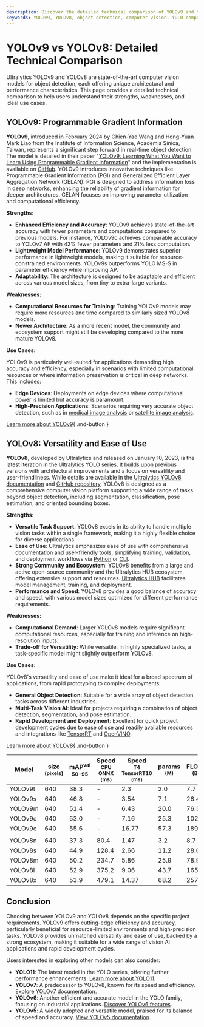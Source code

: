 ```yaml
---
description: Discover the detailed technical comparison of YOLOv9 and YOLOv8. Explore their strengths, weaknesses, efficiency, and ideal use cases for object detection.
keywords: YOLOv9, YOLOv8, object detection, computer vision, YOLO comparison, deep learning, machine learning, Ultralytics models, AI models, real-time detection
---
```


# YOLOv9 vs YOLOv8: Detailed Technical Comparison

<script async src="https://cdn.jsdelivr.net/npm/chart.js"></script>
<script defer src="../../javascript/benchmark.js"></script>

<canvas id="modelComparisonChart" width="1024" height="400" active-models='["YOLOv9", "YOLOv8"]'></canvas>

Ultralytics YOLOv9 and YOLOv8 are state-of-the-art computer vision models for object detection, each offering unique architectural and performance characteristics. This page provides a detailed technical comparison to help users understand their strengths, weaknesses, and ideal use cases.

## YOLOv9: Programmable Gradient Information

**YOLOv9**, introduced in February 2024 by Chien-Yao Wang and Hong-Yuan Mark Liao from the Institute of Information Science, Academia Sinica, Taiwan, represents a significant step forward in real-time object detection. The model is detailed in their paper "[YOLOv9: Learning What You Want to Learn Using Programmable Gradient Information](https://arxiv.org/abs/2402.13616)" and the implementation is available on [GitHub](https://github.com/WongKinYiu/yolov9). YOLOv9 introduces innovative techniques like Programmable Gradient Information (PGI) and Generalized Efficient Layer Aggregation Network (GELAN). PGI is designed to address information loss in deep networks, enhancing the reliability of gradient information for deeper architectures. GELAN focuses on improving parameter utilization and computational efficiency.

**Strengths:**

- **Enhanced Efficiency and Accuracy**: YOLOv9 achieves state-of-the-art accuracy with fewer parameters and computations compared to previous models. For instance, YOLOv9c achieves comparable accuracy to YOLOv7 AF with 42% fewer parameters and 21% less computation.
- **Lightweight Model Performance**: YOLOv9 demonstrates superior performance in lightweight models, making it suitable for resource-constrained environments. YOLOv9s outperforms YOLO MS-S in parameter efficiency while improving AP.
- **Adaptability**: The architecture is designed to be adaptable and efficient across various model sizes, from tiny to extra-large variants.

**Weaknesses:**

- **Computational Resources for Training**: Training YOLOv9 models may require more resources and time compared to similarly sized YOLOv8 models.
- **Newer Architecture**: As a more recent model, the community and ecosystem support might still be developing compared to the more mature YOLOv8.

**Use Cases:**

YOLOv9 is particularly well-suited for applications demanding high accuracy and efficiency, especially in scenarios with limited computational resources or where information preservation is critical in deep networks. This includes:

- **Edge Devices**: Deployments on edge devices where computational power is limited but accuracy is paramount.
- **High-Precision Applications**: Scenarios requiring very accurate object detection, such as in [medical image analysis](https://www.ultralytics.com/blog/using-yolo11-for-tumor-detection-in-medical-imaging) or [satellite image analysis](https://www.ultralytics.com/blog/using-computer-vision-to-analyse-satellite-imagery).

[Learn more about YOLOv9](https://docs.ultralytics.com/models/yolov9/){ .md-button }

## YOLOv8: Versatility and Ease of Use

**YOLOv8**, developed by Ultralytics and released on January 10, 2023, is the latest iteration in the Ultralytics YOLO series. It builds upon previous versions with architectural improvements and a focus on versatility and user-friendliness. While details are available in the [Ultralytics YOLOv8 documentation](https://docs.ultralytics.com/models/yolov8/) and [GitHub repository](https://github.com/ultralytics/ultralytics), YOLOv8 is designed as a comprehensive computer vision platform supporting a wide range of tasks beyond object detection, including segmentation, classification, pose estimation, and oriented bounding boxes.

**Strengths:**

- **Versatile Task Support**: YOLOv8 excels in its ability to handle multiple vision tasks within a single framework, making it a highly flexible choice for diverse applications.
- **Ease of Use**: Ultralytics emphasizes ease of use with comprehensive documentation and user-friendly tools, simplifying training, validation, and deployment workflows via [Python](https://docs.ultralytics.com/usage/python/) or [CLI](https://docs.ultralytics.com/usage/cli/).
- **Strong Community and Ecosystem**: YOLOv8 benefits from a large and active open-source community and the Ultralytics HUB ecosystem, offering extensive support and resources. [Ultralytics HUB](https://hub.ultralytics.com/) facilitates model management, training, and deployment.
- **Performance and Speed**: YOLOv8 provides a good balance of accuracy and speed, with various model sizes optimized for different performance requirements.

**Weaknesses:**

- **Computational Demand**: Larger YOLOv8 models require significant computational resources, especially for training and inference on high-resolution inputs.
- **Trade-off for Versatility**: While versatile, in highly specialized tasks, a task-specific model might slightly outperform YOLOv8.

**Use Cases:**

YOLOv8's versatility and ease of use make it ideal for a broad spectrum of applications, from rapid prototyping to complex deployments:

- **General Object Detection**: Suitable for a wide array of object detection tasks across different industries.
- **Multi-Task Vision AI**: Ideal for projects requiring a combination of object detection, segmentation, and pose estimation.
- **Rapid Development and Deployment**: Excellent for quick project development cycles due to ease of use and readily available resources and integrations like [TensorRT](https://docs.ultralytics.com/integrations/tensorrt/) and [OpenVINO](https://docs.ultralytics.com/integrations/openvino/).

[Learn more about YOLOv8](https://docs.ultralytics.com/models/yolov8/){ .md-button }

| Model   | size<br><sup>(pixels) | mAP<sup>val<br>50-95 | Speed<br><sup>CPU ONNX<br>(ms) | Speed<br><sup>T4 TensorRT10<br>(ms) | params<br><sup>(M) | FLOPs<br><sup>(B) |
| ------- | --------------------- | -------------------- | ------------------------------ | ----------------------------------- | ------------------ | ----------------- |
| YOLOv9t | 640                   | 38.3                 | -                              | 2.3                                 | 2.0                | 7.7               |
| YOLOv9s | 640                   | 46.8                 | -                              | 3.54                                | 7.1                | 26.4              |
| YOLOv9m | 640                   | 51.4                 | -                              | 6.43                                | 20.0               | 76.3              |
| YOLOv9c | 640                   | 53.0                 | -                              | 7.16                                | 25.3               | 102.1             |
| YOLOv9e | 640                   | 55.6                 | -                              | 16.77                               | 57.3               | 189.0             |
|         |                       |                      |                                |                                     |                    |                   |
| YOLOv8n | 640                   | 37.3                 | 80.4                           | 1.47                                | 3.2                | 8.7               |
| YOLOv8s | 640                   | 44.9                 | 128.4                          | 2.66                                | 11.2               | 28.6              |
| YOLOv8m | 640                   | 50.2                 | 234.7                          | 5.86                                | 25.9               | 78.9              |
| YOLOv8l | 640                   | 52.9                 | 375.2                          | 9.06                                | 43.7               | 165.2             |
| YOLOv8x | 640                   | 53.9                 | 479.1                          | 14.37                               | 68.2               | 257.8             |

## Conclusion

Choosing between YOLOv9 and YOLOv8 depends on the specific project requirements. YOLOv9 offers cutting-edge efficiency and accuracy, particularly beneficial for resource-limited environments and high-precision tasks. YOLOv8 provides unmatched versatility and ease of use, backed by a strong ecosystem, making it suitable for a wide range of vision AI applications and rapid development cycles.

Users interested in exploring other models can also consider:

- **YOLO11**: The latest model in the YOLO series, offering further performance enhancements. [Learn more about YOLO11](https://docs.ultralytics.com/models/yolo11/).
- **YOLOv7**: A predecessor to YOLOv8, known for its speed and efficiency. [Explore YOLOv7 documentation](https://docs.ultralytics.com/models/yolov7/).
- **YOLOv6**: Another efficient and accurate model in the YOLO family, focusing on industrial applications. [Discover YOLOv6 features](https://docs.ultralytics.com/models/yolov6/).
- **YOLOv5**: A widely adopted and versatile model, praised for its balance of speed and accuracy. [View YOLOv5 documentation](https://docs.ultralytics.com/models/yolov5/).
